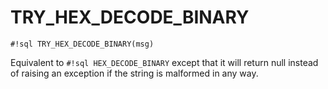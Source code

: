 # TRY_HEX_DECODE_BINARY


`#!sql TRY_HEX_DECODE_BINARY(msg)`

Equivalent to `#!sql HEX_DECODE_BINARY` except that it will return null instead of raising
an exception if the string is malformed in any way.


